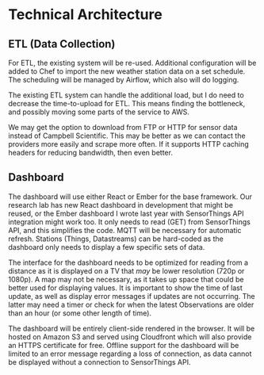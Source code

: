 # Technical Architecture

## ETL (Data Collection)

For ETL, the existing system will be re-used. Additional configuration will be added to Chef to import the new weather station data on a set schedule. The scheduling will be managed by Airflow, which also will do logging.

The existing ETL system can handle the additional load, but I do need to decrease the time-to-upload for ETL. This means finding the bottleneck, and possibly moving some parts of the service to AWS.

We may get the option to download from FTP or HTTP for sensor data instead of Campbell Scientific. This may be better as we can contact the providers more easily and scrape more often. If it supports HTTP caching headers for reducing bandwidth, then even better.

## Dashboard

The dashboard will use either React or Ember for the base framework. Our research lab has new React dashboard in development that might be reused, or the Ember dashboard I wrote last year with SensorThings API integration might work too. It only needs to read (GET) from SensorThings API, and this simplifies the code. MQTT will be necessary for automatic refresh. Stations (Things, Datastreams) can be hard-coded as the dashboard only needs to display a few specific sets of data.

The interface for the dashboard needs to be optimized for reading from a distance as it is displayed on a TV that *may* be lower resolution (720p or 1080p). A map may not be necessary, as it takes up space that could be better used for displaying values. It is important to show the time of last update, as well as display error messages if updates are not occurring. The latter may need a timer or check for when the latest Observations are older than an hour (or some other length of time).

The dashboard will be entirely client-side rendered in the browser. It will be hosted on Amazon S3 and served using Cloudfront which will also provide an HTTPS certificate for free. Offline support for the dashboard will be limited to an error message regarding a loss of connection, as data cannot be displayed without a connection to SensorThings API.
